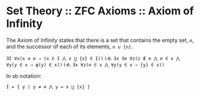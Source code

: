 # Set Theory :: ZFC Axioms :: Axiom of Infinity


The Axiom of Infinity states that there is a set that contains the empty set, `∅`, and the successor of each of its elements, `n ∪ {n}`.

`∃I ∀x(x ≠ ∅ ⇒ (x ∈ I ⋀ x ⋃ {x} ∈ I))`
i.e.
`∃x ∃e ∀z(z ∉ e ⋀ e ∈ x ⋀ ∀y(y ∈ x ⇒ φ(y) ∈ x))`
i.e.
`∃x ∀z(∅ ∈ x ⋀ ∀y(y ∈ x ⇒ {y} ∈ x))`


In sb notation:

`I = { y | y ≠ ∅ ⋀ y = x ⋃ {x} }`
